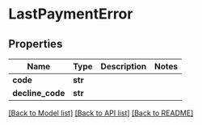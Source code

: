 # LastPaymentError

## Properties
Name | Type | Description | Notes
------------ | ------------- | ------------- | -------------
**code** | **str** |  | 
**decline_code** | **str** |  | 

[[Back to Model list]](../README.md#documentation-for-models) [[Back to API list]](../README.md#documentation-for-api-endpoints) [[Back to README]](../README.md)


